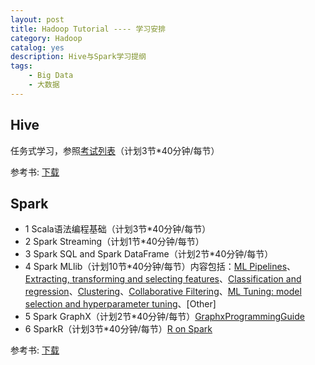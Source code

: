 ```yaml
---
layout: post
title: Hadoop Tutorial ---- 学习安排
category: Hadoop
catalog: yes
description: Hive与Spark学习提纲
tags:
    - Big Data
    - 大数据
---
```


## Hive

任务式学习，参照[考试列表](/hadoop/2016/08/06/hadoop_family_site/#section)（计划3节*40分钟/每节）

参考书: [下载](/attach/ProgrammingHive.pdf)

## Spark

* 1 Scala语法编程基础（计划3节*40分钟/每节）
* 2 Spark Streaming（计划1节*40分钟/每节）
* 3 Spark SQL and Spark DataFrame（计划2节*40分钟/每节）
* 4 Spark MLlib（计划10节*40分钟/每节）内容包括：[ML Pipelines](http://spark.apache.org/docs/latest/ml-pipeline.html)、[Extracting, transforming and selecting features](http://spark.apache.org/docs/latest/ml-features.html)、[Classification and regression](http://spark.apache.org/docs/latest/ml-classification-regression.html)、[Clustering](http://spark.apache.org/docs/latest/ml-clustering.html#clustering)、[Collaborative Filtering](http://spark.apache.org/docs/latest/ml-collaborative-filtering.html)、[ML Tuning: model selection and hyperparameter tuning](http://spark.apache.org/docs/latest/ml-tuning.html)、[Other]
* 5 Spark GraphX（计划2节*40分钟/每节）[GraphxProgrammingGuide](http://spark.apache.org/docs/latest/graphx-programming-guide.html#graphx-programming-guide)
* 6 SparkR（计划3节*40分钟/每节）[R on Spark](http://spark.apache.org/docs/latest/sparkr.html)

参考书: [下载](/attach/OReilly.Learning.Spark.Lightning-Fast.Big.Data.Analysis.pdf)
